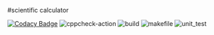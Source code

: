 #scientific calculator

[![Codacy Badge](https://app.codacy.com/project/badge/Grade/83e1b7c62ec94ed89443d45c45551993)](https://www.codacy.com/gh/99002783/scientificcalculator/dashboard?utm_source=github.com&amp;utm_medium=referral&amp;utm_content=99002783/scientificcalculator&amp;utm_campaign=Badge_Grade)
![cppcheck-action](https://github.com/99002783/scientificcalculator/workflows/cppcheck-action/badge.svg)
![build](https://github.com/99002782/requirements/workflows/build/badge.svg)
![makefile](https://github.com/99002782/requirements/workflows/makefile/badge.svg)
![unit_test](https://github.com/99002782/requirements/workflows/unit_test/badge.svg)
